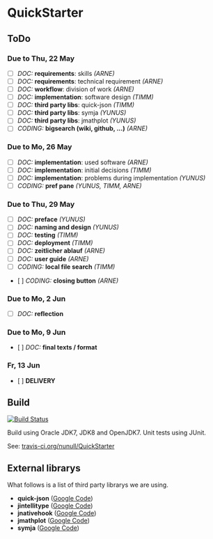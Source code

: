 QuickStarter
============

ToDo
----

### Due to Thu, 22 May

* [ ] *DOC:* **requirements**: skills *(ARNE)*
* [ ] *DOC:* **requirements**: technical requirement *(ARNE)*
* [ ] *DOC:* **workflow**: division of work *(ARNE)*
* [ ] *DOC:* **implementation**: software design *(TIMM)*
* [ ] *DOC:* **third party libs**: quick-json *(TIMM)*
* [ ] *DOC:* **third party libs**: symja *(YUNUS)*
* [ ] *DOC:* **third party libs**: jmathplot *(YUNUS)*
* [ ] *CODING:* **bigsearch (wiki, github, ...)** *(ARNE)*

### Due to Mo, 26 May

* [ ] *DOC:* **implementation**: used software *(ARNE)*
* [ ] *DOC:* **implementation**: initial decisions *(TIMM)*
* [ ] *DOC:* **implementation**: problems during implementation *(YUNUS)*
* [ ] *CODING:* **pref pane** *(YUNUS, TIMM, ARNE)*

### Due to Thu, 29 May

* [ ] *DOC:* **preface** *(YUNUS)*
* [ ] *DOC:* **naming and design** *(YUNUS)*
* [ ] *DOC:* **testing** *(TIMM)*
* [ ] *DOC:* **deployment** *(TIMM)*
* [ ] *DOC:* **zeitlicher ablauf** *(ARNE)*
* [ ] *DOC:* **user guide** *(ARNE)*
* [ ] *CODING:* **local file search** *(TIMM)*
* [ ] *CODING:* **closing button** *(ARNE)*

### Due to Mo, 2 Jun

* [ ] *DOC:* **reflection**

### Due to Mo, 9 Jun

* [ ] *DOC:* **final texts / format**

### Fr, 13 Jun

* [ ] **DELIVERY**

Build
-----

[![Build Status](https://travis-ci.org/nunull/QuickStarter.svg?branch=master)](https://travis-ci.org/nunull/QuickStarter)

Build using Oracle JDK7, JDK8 and OpenJDK7. Unit tests using JUnit.

See: [travis-ci.org/nunull/QuickStarter](https://travis-ci.org/nunull/QuickStarter)

External librarys
-----------------

What follows is a list of third party librarys we are using.

* **quick-json** ([Google Code](https://code.google.com/p/quick-json/))
* **jintellitype** ([Google Code](https://code.google.com/p/jintellitype/))
* **jnativehook** ([Google Code](https://code.google.com/p/jnativehook/))
* **jmathplot** ([Google Code](https://code.google.com/p/jmathplot/))
* **symja** ([Google Code](https://code.google.com/p/symja/))

